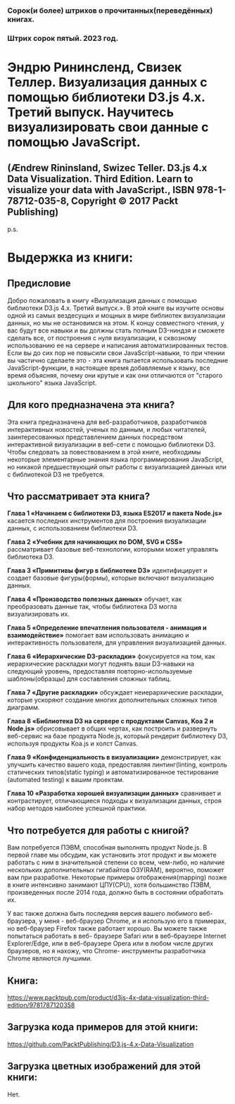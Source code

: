 ### Сорок(и более) штрихов о прочитанных(переведённых) книгах. 
### Штрих сорок пятый. 2023 год.

# Эндрю Рининсленд, Свизек Теллер. Визуализация данных с помощью библиотеки D3.js 4.x. Третий выпуск. Научитесь визуализировать свои данные с помощью JavaScript.

## (Ændrew Rininsland, Swizec Teller. D3.js 4.x Data Visualization. Third Edition. Learn to visualize your data with JavaScript., ISBN 978-1-78712-035-8, Copyright © 2017 Packt Publishing)
 

 
p.s.

# Выдержка из книги:


## Предисловие

Добро пожаловать в книгу «Визуализация данных с помощью библиотеки D3.js 4.x. Третий выпуск.». В этой книге вы изучите основы одной из самых вездесущих и мощных в мире библиотек визуализации данных, но мы не остановимся на этом. К концу совместного чтения, у вас будут все навыки и вы должны стать полным D3-ниндзя и сможете сделать все, от построения с нуля визуализации, к сквозному использованию ее на сервере и написания автоматизированных тестов. Если вы до сих пор не повысили свои JavaScript-навыки, то при чтении вы частично сделаете это - эта книга пытается использовать последние JavaScript-функции, в настоящее время добавляемые к языку, все время объясняя, почему они крутые и как они отличаются от "старого школьного" языка JavaScript. 


## Для кого предназначена эта книга?

Эта книга предназначена для веб-разработчиков, разработчиков интерактивных новостей, ученых по данным, и любых читателей, заинтересованных представлением данных посредством интерактивной визуализации в веб-сети с помощью библиотеки D3. Чтобы следовать за повествованием в этой книге, необходимы некоторые элементарные знания языка программирования JavaScript, но никакой предшествующий опыт работы с визуализацией данных или с библиотекой D3 не требуется. 

  
 
## Что рассматривает эта книга?

**Глава 1 «Начинаем с библиотеки D3, языка ES2017 и пакета Node.js»** касается последних инструментов для построения визуализации данных, с использованием библиотеки D3. 

**Глава 2 «Учебник для начинающих по DOM, SVG и CSS»** рассматривает базовые веб-технологии, которыми может управлять библиотека D3. 

**Глава 3 «Примитивы фигур в библиотеке D3»** идентифицирует и создает базовые фигуры(формы), которые включают визуализацию данных. 

**Глава 4 «Производство полезных данных»** обучает, как преобразовать данные так, чтобы библиотека D3 могла визуализировать их. 

**Глава 5 «Определение впечатления пользователя - анимация и взаимодействие»** помогает вам использовать анимацию и интерактивность пользователя, для управления визуализацией данных.

**Глава 6 «Иерархические D3-раскладки»** фокусируется на том, как иерархические раскладки могут поднять ваши D3-навыки на следующий уровень, предоставляя повторно-используемые шаблоны(образцы) для составления сложных таблиц. 

**Глава 7 «Другие раскладки»** обсуждает неиерархические раскладки, которые ускоряют создание многих дополнительных сложных типов диаграмм. 

**Глава 8 «Библиотека D3 на сервере с продуктами Canvas, Koa 2 и Node.js»** обрисовывает в общих чертах, как построить и развернуть веб-сервис на базе продукта Node.js, который рендерит библиотеку D3, используя продукты Koa.js и холст Canvas.

**Глава 9 «Конфиденциальность в визуализации»** демонстрирует, как улучшить качество вашего кода, предоставляя линтинг(linting, контроль статических типов(static typing) и автоматизированное тестирование (automated testing) к вашим проектам. 

**Глава 10 «Разработка хорошей визуализации данных»** сравнивает и контрастирует, отличающиеся подходы к визуализации данных, строя набор методов наиболее успешной практики. 

 
 
## Что потребуется для работы с книгой?

Вам потребуется ПЭВМ, способная выполнять продукт Node.js. В первой главе мы обсудим, как установить этот продукт и вы можете работать с ним в значительной степени со всем, чем-либо, но наличие нескольких дополнительных гигабайтов ОЗУ(RAM), вероятно, поможет вам при разработке. Некоторые примеры отображения(mapping) позже в книге интенсивно занимают ЦПУ(CPU), хотя большинство ПЭВМ, произведенных после 2014 года, должно быть в состоянии обработать их. 

У вас также должна быть последняя версия вашего любимого веб-браузера, у меня - веб-браузер Chrome, и я использую его в примерах, но веб-браузер Firefox также работает хорошо. Вы можете также попытаться работать в веб- браузере Safari или в веб-браузере Internet Explorer/Edge, или в веб-браузере Opera или в любом числе других браузеров, но я нахожу, что Chrome- инструменты разработчика Chrome являются лучшими. 

 
## Книга:
https://www.packtpub.com/product/d3js-4x-data-visualization-third-edition/9781787120358

## Загрузка кода примеров для этой книги:
https://github.com/PacktPublishing/D3.js-4.x-Data-Visualization

## Загрузка цветных изображений для этой книги:
Нет.